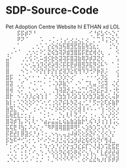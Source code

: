 # SDP-Source-Code
Pet Adoption Centre Website
hI ETHAN
xd
LOL
⠀⠀⠀⡯⡯⡾⠝⠘⠀⠀⠀⠀⠀⠀⠀⠀⠀⠀⠀⠀⠀⠀⢊⠘⡮⣣⠪⠢⡑⡌
⠀⠀⠀⠟⠝⠈⠀⠀⠀⠡⠀⠠⢈⠠⢐⢠⢂⢔⣐⢄⡂⢔⠀⡁⢉⠸⢨⢑⠕⡌
⠀⠀⡀⠁⠀⠀⠀⡀⢂⠡⠈⡔⣕⢮⣳⢯⣿⣻⣟⣯⣯⢷⣫⣆⡂⠀⠀⢐⠑⡌
⢀⠠⠐⠈⠀⢀⢂⠢⡂⠕⡁⣝⢮⣳⢽⡽⣾⣻⣿⣯⡯⣟⣞⢾⢜⢆⠀⡀⠀⠪
⣬⠂⠀⠀⢀⢂⢪⠨⢂⠥⣺⡪⣗⢗⣽⢽⡯⣿⣽⣷⢿⡽⡾⡽⣝⢎⠀⠀⠀⢡
⣿⠀⠀⠀⢂⠢⢂⢥⢱⡹⣪⢞⡵⣻⡪⡯⡯⣟⡾⣿⣻⡽⣯⡻⣪⠧⠑⠀⠁⢐
⣿⠀⠀⠀⠢⢑⠠⠑⠕⡝⡎⡗⡝⡎⣞⢽⡹⣕⢯⢻⠹⡹⢚⠝⡷⡽⡨⠀⠀⢔
⣿⡯⠀⢈⠈⢄⠂⠂⠐⠀⠌⠠⢑⠱⡱⡱⡑⢔⠁⠀⡀⠐⠐⠐⡡⡹⣪⠀⠀⢘
⣿⣽⠀⡀⡊⠀⠐⠨⠈⡁⠂⢈⠠⡱⡽⣷⡑⠁⠠⠑⠀⢉⢇⣤⢘⣪⢽⠀⢌⢎
⣿⢾⠀⢌⠌⠀⡁⠢⠂⠐⡀⠀⢀⢳⢽⣽⡺⣨⢄⣑⢉⢃⢭⡲⣕⡭⣹⠠⢐⢗
⣿⡗⠀⠢⠡⡱⡸⣔⢵⢱⢸⠈⠀⡪⣳⣳⢹⢜⡵⣱⢱⡱⣳⡹⣵⣻⢔⢅⢬⡷
⣷⡇⡂⠡⡑⢕⢕⠕⡑⠡⢂⢊⢐⢕⡝⡮⡧⡳⣝⢴⡐⣁⠃⡫⡒⣕⢏⡮⣷⡟
⣷⣻⣅⠑⢌⠢⠁⢐⠠⠑⡐⠐⠌⡪⠮⡫⠪⡪⡪⣺⢸⠰⠡⠠⠐⢱⠨⡪⡪⡰
⣯⢷⣟⣇⡂⡂⡌⡀⠀⠁⡂⠅⠂⠀⡑⡄⢇⠇⢝⡨⡠⡁⢐⠠⢀⢪⡐⡜⡪⡊
⣿⢽⡾⢹⡄⠕⡅⢇⠂⠑⣴⡬⣬⣬⣆⢮⣦⣷⣵⣷⡗⢃⢮⠱⡸⢰⢱⢸⢨⢌
⣯⢯⣟⠸⣳⡅⠜⠔⡌⡐⠈⠻⠟⣿⢿⣿⣿⠿⡻⣃⠢⣱⡳⡱⡩⢢⠣⡃⠢⠁
⡯⣟⣞⡇⡿⣽⡪⡘⡰⠨⢐⢀⠢⢢⢄⢤⣰⠼⡾⢕⢕⡵⣝⠎⢌⢪⠪⡘⡌⠀
⡯⣳⠯⠚⢊⠡⡂⢂⠨⠊⠔⡑⠬⡸⣘⢬⢪⣪⡺⡼⣕⢯⢞⢕⢝⠎⢻⢼⣀⠀
⠁⡂⠔⡁⡢⠣⢀⠢⠀⠅⠱⡐⡱⡘⡔⡕⡕⣲⡹⣎⡮⡏⡑⢜⢼⡱⢩⣗⣯⣟
⢀⢂⢑⠀⡂⡃⠅⠊⢄⢑⠠⠑⢕⢕⢝⢮⢺⢕⢟⢮⢊⢢⢱⢄⠃⣇⣞⢞⣞⢾
⢀⠢⡑⡀⢂⢊⠠⠁⡂⡐⠀⠅⡈⠪⠪⠪⠣⠫⠑⡁⢔⠕⣜⣜⢦⡰⡎⡯⡾⡽

